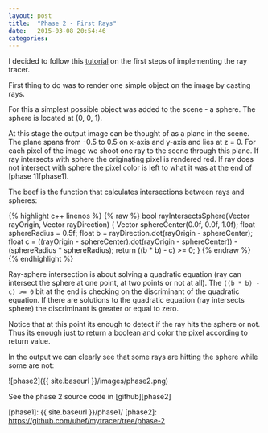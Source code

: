 ```yaml
---
layout: post
title:  "Phase 2 - First Rays"
date:   2015-03-08 20:54:46
categories:
---
```

I decided to follow this [tutorial][tutorial] on the first steps of implementing the ray tracer.

First thing to do was to render one simple object on the image by casting rays.

<!-- break -->

For this a simplest possible object was added to the scene - a sphere. The sphere is located at (0, 0, 1).

At this stage the output image can be thought of as a plane in the scene. The plane spans from -0.5 to 0.5 on x-axis and y-axis and lies at z = 0. For each pixel of the image we shoot one ray to the scene through this plane. If ray intersects with sphere the originating pixel is rendered red. If ray does not intersect with sphere the pixel color is left to what it was at the end of [phase 1][phase1].

The beef is the function that calculates intersections between rays and spheres:

{% highlight c++ linenos %}
{% raw %}
bool rayIntersectsSphere(Vector rayOrigin, Vector rayDirection) {
  Vector sphereCenter(0.0f, 0.0f, 1.0f);
  float sphereRadius = 0.5f;
  float b = rayDirection.dot(rayOrigin - sphereCenter);
  float c = ((rayOrigin - sphereCenter).dot(rayOrigin - sphereCenter)) - (sphereRadius * sphereRadius);
  return ((b * b) - c) >= 0;
}
{% endraw %}
{% endhighlight %}

Ray-sphere intersection is about solving a quadratic equation (ray can intersect the sphere at one point, at two points or not at all). The `((b * b) - c) >= 0` bit at the end is checking on the discriminant of the quadratic equation. If there are solutions to the quadratic equation (ray intersects sphere) the discriminant is greater or equal to zero.

Notice that at this point its enough to detect if the ray hits the sphere or not. Thus its enough just to return a boolean and color the pixel according to return value.

In the output we can clearly see that some rays are hitting the sphere while some are not:

![phase2]({{ site.baseurl }}/images/phase2.png)

See the phase 2 source code in [github][phase2]

[tutorial]:    http://www.ics.uci.edu/~gopi/CS211B/RayTracing%20tutorial.pdf
[phase1]:      {{ site.baseurl }}/phase1/
[phase2]:      https://github.com/uhef/mytracer/tree/phase-2
